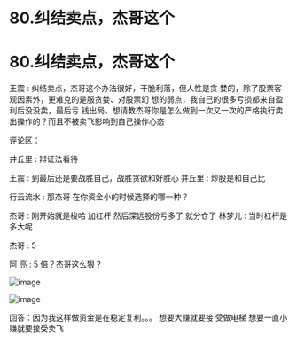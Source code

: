 # 80.纠结卖点，杰哥这个

# 80.纠结卖点，杰哥这个

王震 : 纠结卖点，杰哥这个办法很好，干脆利落，但人性是贪 婪的，除了股票客观因素外，更难克的是服贪婪、对股票幻 想的弱点，我自己的很多亏损都来自盈利后没没卖，最后亏 钱出局。想请教杰哥你是怎么做到一次又一次的严格执行卖 出操作的？而且不被卖飞影响到自己操作心态

评论区：

井丘里 : 辩证法看待

王震 : 到最后还是要战胜自己，战胜贪欲和好胜心 井丘里 : 炒股是和自己比

行云流水 : 那杰哥 在你资金小的时候选择的哪一种？

杰哥 : 刚开始就是梭哈 加杠杆 然后深远股份亏多了 就分仓了 林梦儿 : 当时杠杆是多大呢

杰哥 : 5

阿 亮 : 5 倍？杰哥这么狠？

![image](img/Image_045.png)

![image](img/Image_046.png)

回答：因为我这样做资金是在稳定复利。。。 想要大赚就要接 受做电梯 想要一直小赚就要接受卖飞